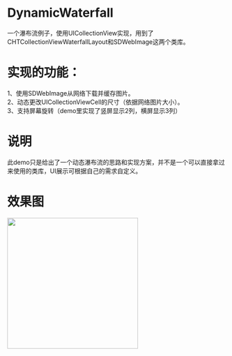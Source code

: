 # DynamicWaterfall
一个瀑布流例子，使用UICollectionView实现，用到了CHTCollectionViewWaterfallLayout和SDWebImage这两个类库。
# 实现的功能：
1、使用SDWebImage从网络下载并缓存图片。<br>
2、动态更改UICollectionViewCell的尺寸（依据网络图片大小）。<br>
3、支持屏幕旋转（demo里实现了竖屏显示2列，横屏显示3列）
# 说明
此demo只是给出了一个动态瀑布流的思路和实现方案，并不是一个可以直接拿过来使用的类库，UI展示可根据自己的需求自定义。
# 效果图

<img src="https://github.com/songhailiang/DynamicWaterfall/blob/master/ScreenShots/waterfall.gif" width=300 />
